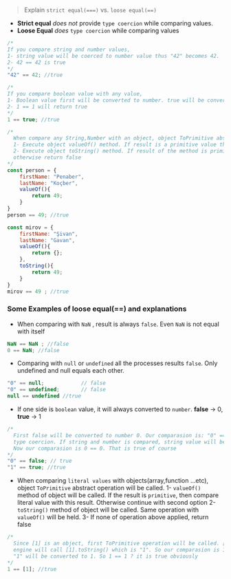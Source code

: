 > Explain `strict equal(===)` vs. `loose equal(==)`

- **Strict equal** _does not_ provide `type coercion` while comparing values.
- **Loose Equal**  _does_ `type coercion` while comparing values

```javascript
/*
If you compare string and number values, 
1- string value will be coerced to number value thus "42" becomes 42.
2- 42 == 42 is true
*/
"42" == 42; //true

/*
If you compare boolean value with any value, 
1- Boolean value first will be converted to number. true will be converted to 1.(true -> 1, false -> 0)
2- 1 == 1 will return true
*/
1 == true; //true

/*
  When compare any String,Number with an object, object ToPrimitive abstract operation is executed. That is:
  1- Execute object valueOf() method. If result is a primitive value then compare with other operand. Otherwise continue
  2- Execute object toString() method. If result of the method is primitive then make comparasion with other operand 
  otherwise return false
*/
const person = {
    firstName: "Penaber",
    lastName: "Koçber",
    valueOf(){
        return 49;
    }
}
person == 49; //true

const mirov = {
    firstName: "Şivan",
    lastName: "Gavan",
    valueOf(){
        return {};
    },
    toString(){
        return 49;
    }
}
mirov == 49 ; //true
```

### Some Examples of loose equal(==) and explanations
- When comparing with `NaN` , result is always `false`. Even `NaN`  is not equal with itself
```javascript
NaN == NaN ; //false
0 == NaN; //false
```
- Comparing with `null` or `undefined` all the processes results `false`. Only undefined and null equals each other.
```javascript
"0" == null;			// false
"0" == undefined;		// false
null == undefined //true
```
- If one side is `boolean` value, it will always converted to `number`. **false** -> 0, **true** -> 1
```javascript
/*
  First false will be converted to number 0. Our comparasion is: "0" == 0. Since types are different, strict equal will perform
  type coercion. If string and number is compared, string value will be converted to number. "0" will be converted to number 0.
  Now our comparasion is 0 == 0. That is true of course
*/
"0" == false; // true
"1" == true; //true
```
- When comparing `literal values` with objects(array,function ...etc), object `ToPrimitive` abstract operation will be called. 
    1- `valueOf()` method of object will be called. If the result is `primitive`, then compare literal value with this result.
    Otherwise continue with second option
    2- `toString()` method of object will be called. Same operation  with `valueOf()` will be held.
    3- If none of operation above applied, return false
    
```javascript
/*
  Since [1] is an object, first ToPrimitive operation will be called. [1].valueOf() results [1]. So it is not primitive, then
  engine will call [1].toString() which is "1". So our comparasion is 1 == "1"; Types are different. Coercion will take place,
  "1" will be converted to 1. So 1 == 1 ? it is true obviously
*/
1 == [1]; //true
```
